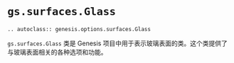 # `gs.surfaces.Glass`

```{eval-rst}  
.. autoclass:: genesis.options.surfaces.Glass
```

`gs.surfaces.Glass` 类是 Genesis 项目中用于表示玻璃表面的类。这个类提供了与玻璃表面相关的各种选项和功能。

